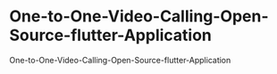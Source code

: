 # One-to-One-Video-Calling-Open-Source-flutter-Application
One-to-One-Video-Calling-Open-Source-flutter-Application
